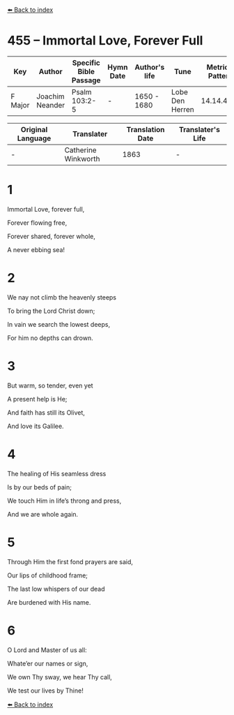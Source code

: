 [⬅️ Back to index](../README.md)

# 455 – Immortal Love, Forever Full

Key | Author   | Specific Bible Passage     |Hymn Date |Author's life |Tune |Metrical Pattern   |Composer/Source                                                                                        
-- | --------- | ---------------------------|----------|--------------|-----|-------------------|-------------   
F Major  | Joachim Neander      | Psalm 103:2-5 | -  | 1650 - 1680 | Lobe Den Herren | 14.14.4.7.8 | Chorale Book for England, 1863 

Original Language | Translater | Translation Date   | Translater's Life     
----------------- | --------- | --------------------|-------------   
\-  | Catherine Winkworth      | 1863 | -  | 1827 - 1878 



# 1

Immortal Love, forever full,

Forever flowing free,

Forever shared, forever whole,

A never ebbing sea!



# 2

We nay not climb the heavenly steeps

To bring the Lord Christ down;

In vain we search the lowest deeps,

For him no depths can drown.



# 3

But warm, so tender, even yet

A present help is He;

And faith has still its Olivet,

And love its Galilee.



# 4

The healing of His seamless dress

Is by our beds of pain;

We touch Him in life’s throng and press,

And we are whole again.



# 5

Through Him the first fond prayers are said,

Our lips of childhood frame;

The last low whispers of our dead

Are burdened with His name.



# 6

O Lord and Master of us all:

Whate’er our names or sign,

We own Thy sway, we hear Thy call,

We test our lives by Thine!

[⬅️ Back to index](../README.md)
